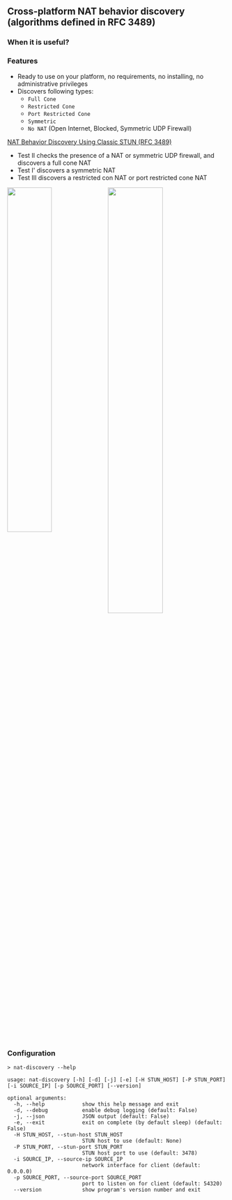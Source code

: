 ## Cross-platform NAT behavior discovery (algorithms defined in RFC 3489)

### When it is useful?


### Features

  - Ready to use on your platform, no requirements, no installing, no administrative privileges
  - Discovers following types:
    - ```Full Cone```
    - ```Restricted Cone```
    - ```Port Restricted Cone```
    - ```Symmetric```
    - ```No NAT``` (Open Internet, Blocked, Symmetric UDP Firewall)

<a href="http://www.netmanias.com/en/post/techdocs/6066/nat-stun/nat-behavior-discovery-using-classic-stun-rfc-3489">NAT Behavior Discovery Using Classic STUN (RFC 3489)</a>

- Test II checks the presence of a NAT or symmetric UDP firewall, and discovers a full cone NAT
- Test I' discovers a symmetric NAT
- Test III discovers a restricted con NAT or port restricted cone NAT

<img style="vertical-align:top" width="45%" src="http://www.netmanias.com/en/?m=attach&no=3603" />
<img width="50%"src="http://g.recordit.co/RwB5sDZt89.gif" />

### Configuration

```
> nat-discovery --help

usage: nat-discovery [-h] [-d] [-j] [-e] [-H STUN_HOST] [-P STUN_PORT] [-i SOURCE_IP] [-p SOURCE_PORT] [--version]

optional arguments:
  -h, --help            show this help message and exit
  -d, --debug           enable debug logging (default: False)
  -j, --json            JSON output (default: False)
  -e, --exit            exit on complete (by default sleep) (default: False)
  -H STUN_HOST, --stun-host STUN_HOST
                        STUN host to use (default: None)
  -P STUN_PORT, --stun-port STUN_PORT
                        STUN host port to use (default: 3478)
  -i SOURCE_IP, --source-ip SOURCE_IP
                        network interface for client (default: 0.0.0.0)
  -p SOURCE_PORT, --source-port SOURCE_PORT
                        port to listen on for client (default: 54320)
  --version             show program's version number and exit

```

